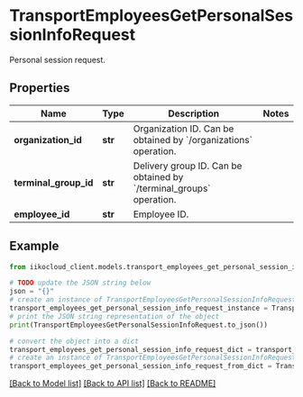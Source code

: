 # TransportEmployeesGetPersonalSessionInfoRequest

Personal session request.

## Properties

Name | Type | Description | Notes
------------ | ------------- | ------------- | -------------
**organization_id** | **str** | Organization ID.                Can be obtained by &#x60;/organizations&#x60; operation. | 
**terminal_group_id** | **str** | Delivery group ID.                Can be obtained by &#x60;/terminal_groups&#x60; operation. | 
**employee_id** | **str** | Employee ID. | 

## Example

```python
from iikocloud_client.models.transport_employees_get_personal_session_info_request import TransportEmployeesGetPersonalSessionInfoRequest

# TODO update the JSON string below
json = "{}"
# create an instance of TransportEmployeesGetPersonalSessionInfoRequest from a JSON string
transport_employees_get_personal_session_info_request_instance = TransportEmployeesGetPersonalSessionInfoRequest.from_json(json)
# print the JSON string representation of the object
print(TransportEmployeesGetPersonalSessionInfoRequest.to_json())

# convert the object into a dict
transport_employees_get_personal_session_info_request_dict = transport_employees_get_personal_session_info_request_instance.to_dict()
# create an instance of TransportEmployeesGetPersonalSessionInfoRequest from a dict
transport_employees_get_personal_session_info_request_from_dict = TransportEmployeesGetPersonalSessionInfoRequest.from_dict(transport_employees_get_personal_session_info_request_dict)
```
[[Back to Model list]](../README.md#documentation-for-models) [[Back to API list]](../README.md#documentation-for-api-endpoints) [[Back to README]](../README.md)



